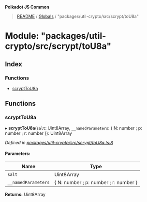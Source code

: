 **Polkadot JS Common**

> [README](../README.md) / [Globals](../globals.md) / "packages/util-crypto/src/scrypt/toU8a"

# Module: "packages/util-crypto/src/scrypt/toU8a"

## Index

### Functions

* [scryptToU8a](_packages_util_crypto_src_scrypt_tou8a_.md#scrypttou8a)

## Functions

### scryptToU8a

▸ **scryptToU8a**(`salt`: Uint8Array, `__namedParameters`: { N: number ; p: number ; r: number  }): Uint8Array

*Defined in [packages/util-crypto/src/scrypt/toU8a.ts:8](https://github.com/polkadot-js/common/blob/13ae8665/packages/util-crypto/src/scrypt/toU8a.ts#L8)*

#### Parameters:

Name | Type |
------ | ------ |
`salt` | Uint8Array |
`__namedParameters` | { N: number ; p: number ; r: number  } |

**Returns:** Uint8Array
